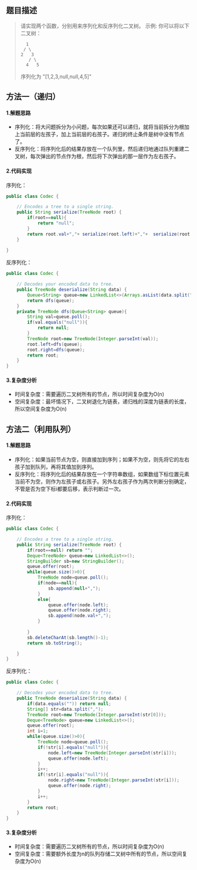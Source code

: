 ## 题目描述
> 请实现两个函数，分别用来序列化和反序列化二叉树。
> 示例: 
> 你可以将以下二叉树：
>
>       1    
>      / \   
>     2   3
>        / \
>       4   5
>
> 序列化为 "[1,2,3,null,null,4,5]"

## 方法一（递归）
#### 1.解题思路

 - 序列化：将大问题拆分为小问题，每次如果还可以递归，就将当前拆分为根加上当前层的左孩子，加上当前层的右孩子。递归的终止条件是树中没有节点了。
 - 反序列化：将序列化后的结果存放在一个队列里，然后递归地通过队列重建二叉树，每次弹出的节点作为根，然后将下次弹出的那一层作为左右孩子。
#### 2.代码实现
序列化：

```java
public class Codec {

    // Encodes a tree to a single string.
    public String serialize(TreeNode root) {
        if(root==null){
            return "null";
        }
        return root.val+","+ serialize(root.left)+","+  serialize(root.right);    
    }
  
}
```
反序列化：

```java
public class Codec {

    // Decodes your encoded data to tree.
    public TreeNode deserialize(String data) {
        Queue<String> queue=new LinkedList<>(Arrays.asList(data.split(",")));
        return dfs(queue);
    }
    private TreeNode dfs(Queue<String> queue){
        String val=queue.poll();
        if(val.equals("null")){
            return null;
        }
        TreeNode root=new TreeNode(Integer.parseInt(val));
        root.left=dfs(queue);
        root.right=dfs(queue);
        return root;
    }
}
```
#### 3.复杂度分析
 - 时间复杂度：需要遍历二叉树所有的节点，所以时间复杂度为O(n)
 - 空间复杂度：最坏情况下，二叉树退化为链表，递归栈的深度为链表的长度，所以空间复杂度为O(n)

## 方法二（利用队列）
#### 1.解题思路
 - 序列化：如果当前节点为空，则直接加到序列；如果不为空，则先将它的左右孩子加到队列，再将其值加到序列。
 - 反序列化：将序列化后的结果存放在一个字符串数组，如果数组下标位置元素当前不为空，则作为左孩子或右孩子。另外左右孩子作为两次判断分别确定，不管是否为空下标i都要后移，表示判断过一次。
#### 2.代码实现
序列化：

```java
public class Codec {

    // Encodes a tree to a single string.
    public String serialize(TreeNode root) {
        if(root==null) return "";
        Deque<TreeNode> queue=new LinkedList<>();
        StringBuilder sb=new StringBuilder();
        queue.offer(root);
        while(queue.size()>0){
            TreeNode node=queue.poll();
            if(node==null){
                sb.append(null+",");
            }
            else{
                queue.offer(node.left);
                queue.offer(node.right);
                sb.append(node.val+",");
            }
            
        }
        sb.deleteCharAt(sb.length()-1);
        return sb.toString();

    }
}
```
反序列化：

```java
public class Codec {

    // Decodes your encoded data to tree.
    public TreeNode deserialize(String data) {
        if(data.equals("")) return null;
        String[] str=data.split(",");
        TreeNode root=new TreeNode(Integer.parseInt(str[0]));
        Deque<TreeNode> queue=new LinkedList<>();
        queue.offer(root);
        int i=1;
        while(queue.size()>0){
            TreeNode node=queue.poll();
            if(!str[i].equals("null")){
                node.left=new TreeNode(Integer.parseInt(str[i]));
                queue.offer(node.left);
            }
            i++;
            if(!str[i].equals("null")){
                node.right=new TreeNode(Integer.parseInt(str[i]));
                queue.offer(node.right);
            }
            i++;
        }
        return root;
    }
}
```
#### 3.复杂度分析
 - 时间复杂度：需要遍历二叉树所有的节点，所以时间复杂度为O(n)
 - 空间复杂度：需要额外长度为n的队列存储二叉树中所有的节点，所以空间复杂度为O(n)
